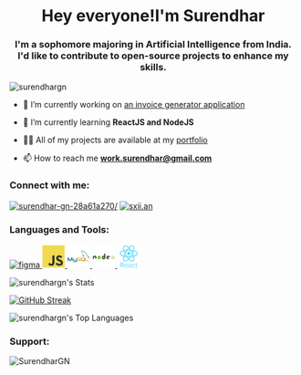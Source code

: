 <h1 align="center">Hey everyone!I'm Surendhar</h1>
<h3 align="center">I'm a sophomore majoring in Artificial Intelligence from India. I'd like to contribute to open-source projects to enhance my skills.</h3>

<p align="left"> <img src="https://komarev.com/ghpvc/?username=surendhargn&label=Profile%20views&color=0e75b6&style=flat" alt="surendhargn" /> </p>



- 🔭 I’m currently working on [an invoice generator application](https://github.com/SurendharGN/InVoice)

- 🌱 I’m currently learning **ReactJS and NodeJS**

- 👨‍💻 All of my projects are available at my <a href="https://surendhar-dev.vercel.app/">portfolio</a>

- 📫 How to reach me **work.surendhar@gmail.com**

<h3 align="left">Connect with me:</h3>
<p align="left">
<a href="https://linkedin.com/in/surendhar-gn-28a61a270/" target="_blank"><img align="center" src="https://raw.githubusercontent.com/rahuldkjain/github-profile-readme-generator/master/src/images/icons/Social/linked-in-alt.svg" alt="surendhar-gn-28a61a270/" height="30" width="40" /></a>
<a href="https://instagram.com/sxii.an" target="_blank"><img align="center" src="https://raw.githubusercontent.com/rahuldkjain/github-profile-readme-generator/master/src/images/icons/Social/instagram.svg" alt="sxii.an" height="30" width="40" /></a>
</p>

<h3 align="left">Languages and Tools:</h3>
<p align="left"> <a href="https://www.figma.com/" target="_blank" rel="noreferrer"> <img src="https://www.vectorlogo.zone/logos/figma/figma-icon.svg" alt="figma" width="40" height="40"/> </a> <a href="https://developer.mozilla.org/en-US/docs/Web/JavaScript" target="_blank" rel="noreferrer"> <img src="https://raw.githubusercontent.com/devicons/devicon/master/icons/javascript/javascript-original.svg" alt="javascript" width="40" height="40"/> </a> <a href="https://www.mysql.com/" target="_blank" rel="noreferrer"> <img src="https://raw.githubusercontent.com/devicons/devicon/master/icons/mysql/mysql-original-wordmark.svg" alt="mysql" width="40" height="40"/> </a> <a href="https://nodejs.org" target="_blank" rel="noreferrer"> <img src="https://raw.githubusercontent.com/devicons/devicon/master/icons/nodejs/nodejs-original-wordmark.svg" alt="nodejs" width="40" height="40"/> </a> <a href="https://reactjs.org/" target="_blank" rel="noreferrer"> <img src="https://raw.githubusercontent.com/devicons/devicon/master/icons/react/react-original-wordmark.svg" alt="react" width="40" height="40"/> </a> </p>




![surendhargn's Stats](https://github-readme-stats.vercel.app/api?username=surendhargn&theme=default&show_icons=true&hide_border=false&count_private=true)

[![GitHub Streak](https://streak-stats.demolab.com?user=surendhargn&fire=009DEB&ring=189EEB&currStreakLabel=000000)](https://git.io/streak-stats)

![surendhargn's Top Languages](https://github-readme-stats.vercel.app/api/top-langs/?username=surendhargn&theme=default&show_icons=true&hide_border=false&layout=compact)
<h3 align="left">Support:</h3>
<p><a href="https://www.buymeacoffee.com/SurendharGN"> <img align="left" src="https://cdn.buymeacoffee.com/buttons/v2/default-yellow.png" height="50" width="210" alt="SurendharGN" /></a></p>
